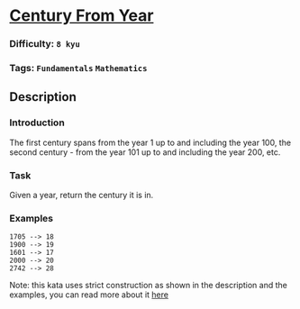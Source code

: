 # [Century From Year](https://www.codewars.com/kata/5a3fe3dde1ce0e8ed6000097)

### Difficulty: `8 kyu`

### Tags: `Fundamentals` `Mathematics`

## Description

### Introduction
The first century spans from the year 1 up to and including the year 100, the second century - from the year 101 up to and including the year 200, etc.

### Task
Given a year, return the century it is in.

### Examples

```
1705 --> 18
1900 --> 19
1601 --> 17
2000 --> 20
2742 --> 28
```

Note: this kata uses strict construction as shown in the description and the examples, you can read more about it [here](https://en.wikipedia.org/wiki/Century)